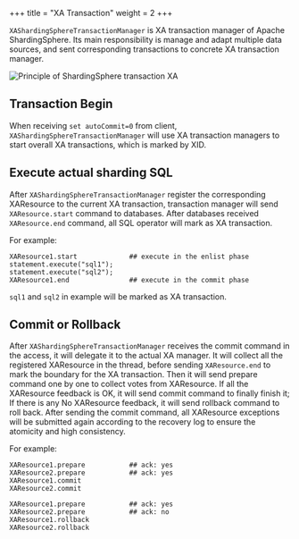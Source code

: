 +++
title = "XA Transaction"
weight = 2
+++

`XAShardingSphereTransactionManager` is XA transaction manager of Apache ShardingSphere.
Its main responsibility is manage and adapt multiple data sources, and sent corresponding transactions to concrete XA transaction manager.

![Principle of ShardingSphere transaction XA](https://shardingsphere.apache.org/document/current/img/transaction/2pc-xa-transaction-design.png)

## Transaction Begin

When receiving `set autoCommit=0` from client, `XAShardingSphereTransactionManager` will use XA transaction managers to start overall XA transactions, which is marked by XID.

## Execute actual sharding SQL


After `XAShardingSphereTransactionManager` register the corresponding XAResource to the current XA transaction, transaction manager will send `XAResource.start` command to databases.
After databases received `XAResource.end` command, all SQL operator will mark as XA transaction. 

For example:

```
XAResource1.start             ## execute in the enlist phase
statement.execute("sql1");
statement.execute("sql2");
XAResource1.end               ## execute in the commit phase
```

`sql1` and `sql2` in example will be marked as XA transaction.

## Commit or Rollback

After `XAShardingSphereTransactionManager` receives the commit command in the access, it will delegate it to the actual XA manager. 
It will collect all the registered XAResource in the thread, before sending `XAResource.end` to mark the boundary for the XA transaction. 
Then it will send prepare command one by one to collect votes from XAResource. 
If all the XAResource feedback is OK, it will send commit command to finally finish it; 
If there is any No XAResource feedback, it will send rollback command to roll back. 
After sending the commit command, all XAResource exceptions will be submitted again according to the recovery log to ensure the atomicity and high consistency.

For example:

```
XAResource1.prepare           ## ack: yes
XAResource2.prepare           ## ack: yes
XAResource1.commit
XAResource2.commit

XAResource1.prepare           ## ack: yes
XAResource2.prepare           ## ack: no
XAResource1.rollback
XAResource2.rollback
```
